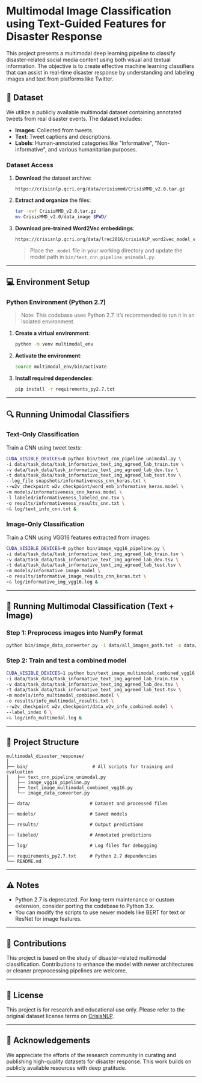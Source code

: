 
# Multimodal Image Classification using Text-Guided Features for Disaster Response

This project presents a multimodal deep learning pipeline to classify disaster-related social media content using both visual and textual information. The objective is to create effective machine learning classifiers that can assist in real-time disaster response by understanding and labeling images and text from platforms like Twitter.

## 📁 Dataset

We utilize a publicly available multimodal dataset containing annotated tweets from real disaster events. The dataset includes:

* **Images**: Collected from tweets.
* **Text**: Tweet captions and descriptions.
* **Labels**: Human-annotated categories like "Informative", "Non-informative", and various humanitarian purposes.

### Dataset Access

1. **Download** the dataset archive:

   ```
   https://crisisnlp.qcri.org/data/crisismmd/CrisisMMD_v2.0.tar.gz
   ```

2. **Extract and organize** the files:

   ```bash
   tar -xvf CrisisMMD_v2.0.tar.gz
   mv CrisisMMD_v2.0/data_image $PWD/
   ```

3. **Download pre-trained Word2Vec embeddings**:

   ```
   https://crisisnlp.qcri.org/data/lrec2016/crisisNLP_word2vec_model_v1.2.zip
   ```

   > Place the `.model` file in your working directory and update the model path in `bin/text_cnn_pipeline_unimodal.py`.

---

## 💻 Environment Setup

### Python Environment (Python 2.7)

> Note: This codebase uses Python 2.7. It’s recommended to run it in an isolated environment.

1. **Create a virtual environment**:

   ```bash
   python -m venv multimodal_env
   ```

2. **Activate the environment**:

   ```bash
   source multimodal_env/bin/activate
   ```

3. **Install required dependencies**:

   ```bash
   pip install -r requirements_py2.7.txt
   ```

---

## 🔍 Running Unimodal Classifiers

### Text-Only Classification

Train a CNN using tweet texts:

```bash
CUDA_VISIBLE_DEVICES=0 python bin/text_cnn_pipeline_unimodal.py \
-i data/task_data/task_informative_text_img_agreed_lab_train.tsv \
-v data/task_data/task_informative_text_img_agreed_lab_dev.tsv \
-t data/task_data/task_informative_text_img_agreed_lab_test.tsv \
--log_file snapshots/informativeness_cnn_keras.txt \
--w2v_checkpoint w2v_checkpoint/word_emb_informative_keras.model \
-m models/informativeness_cnn_keras.model \
-l labeled/informativeness_labeled_cnn.tsv \
-o results/informativeness_results_cnn.txt \
>& log/text_info_cnn.txt &
```

### Image-Only Classification

Train a CNN using VGG16 features extracted from images:

```bash
CUDA_VISIBLE_DEVICES=0 python bin/image_vgg16_pipeline.py \
-i data/task_data/task_informative_text_img_agreed_lab_train.tsv \
-v data/task_data/task_informative_text_img_agreed_lab_dev.tsv \
-t data/task_data/task_informative_text_img_agreed_lab_test.tsv \
-m models/informative_image.model \
-o results/informative_image_results_cnn_keras.txt \
>& log/informative_img_vgg16.log &
```

---

## 🔗 Running Multimodal Classification (Text + Image)

### Step 1: Preprocess images into NumPy format

```bash
python bin/image_data_converter.py -i data/all_images_path.txt -o data/task_data/all_images_data_dump.npy
```

### Step 2: Train and test a combined model

```bash
CUDA_VISIBLE_DEVICES=1 python bin/text_image_multimodal_combined_vgg16.py \
-i data/task_data/task_informative_text_img_agreed_lab_train.tsv \
-v data/task_data/task_informative_text_img_agreed_lab_dev.tsv \
-t data/task_data/task_informative_text_img_agreed_lab_test.tsv \
-m models/info_multimodal_combined.model \
-o results/info_multimodal_results.txt \
--w2v_checkpoint w2v_checkpoint/data_w2v_info_combined.model \
--label_index 6 \
>& log/info_multimodal.log &
```

---

## 📂 Project Structure

```
multimodal_disaster_response/
│
├── bin/                        # All scripts for training and evaluation
│   ├── text_cnn_pipeline_unimodal.py
│   ├── image_vgg16_pipeline.py
│   ├── text_image_multimodal_combined_vgg16.py
│   └── image_data_converter.py
│
├── data/                      # Dataset and processed files
│
├── models/                    # Saved models
│
├── results/                   # Output predictions
│
├── labeled/                   # Annotated predictions
│
├── log/                       # Log files for debugging
│
├── requirements_py2.7.txt     # Python 2.7 dependencies
└── README.md
```

---

## ⚠️ Notes

* Python 2.7 is deprecated. For long-term maintenance or custom extension, consider porting the codebase to Python 3.x.
* You can modify the scripts to use newer models like BERT for text or ResNet for image features.

---

## 🧠 Contributions

This project is based on the study of disaster-related multimodal classification. Contributions to enhance the model with newer architectures or cleaner preprocessing pipelines are welcome.

---

## 📜 License

This project is for research and educational use only. Please refer to the original dataset license terms on [CrisisNLP](https://crisisnlp.qcri.org/crisismmd.html).

---

## 🙏 Acknowledgements

We appreciate the efforts of the research community in curating and publishing high-quality datasets for disaster response. This work builds on publicly available resources with deep gratitude.

---

